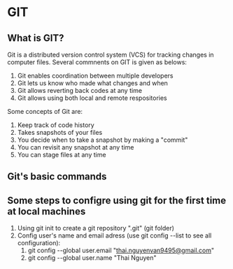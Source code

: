 # GIT

## What is GIT?
Git is a distributed version control system (VCS) for tracking changes in computer files. Several commnents on GIT is given as belows:
1. Git enables coordination between multiple developers
2. Git lets us know who made what changes and when
3. Git allows reverting back codes at any time
4. Git allows using both local and remote respositories

Some concepts of Git are:
1. Keep track of code history
2. Takes snapshots of your files
3. You decide when to take a snapshot by making a "commit"
4. You can revisit any snapshot at any time
5. You can stage files at any time
   
## Git's basic commands

## Some steps to configre using git for the first time at local machines
1. Using git init to create a git repository ".git" (git folder)
2. Config user's name and email adress (use git config --list to see all configuration):
   1.  git config --global user.email "thai.nguyenvan9495@gmail.com"
   2.  git config --global user.name "Thai Nguyen"